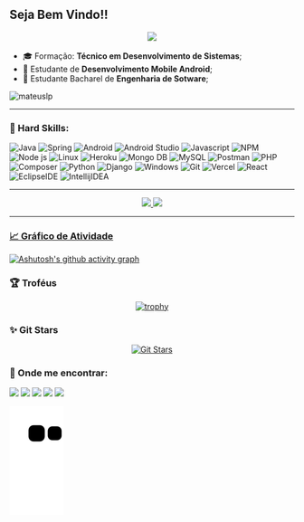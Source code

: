 ## Seja Bem Vindo!!

<div align="center"><img src="https://readme-typing-svg.herokuapp.com?size=30&center=true&vCenter=true&width=500&lines=Olá+%F0%9F%91%8B+;eu+sou+Mateus+Lunkes+Pereira;Estou+atento+as+novidades+%F0%9F%91%80+;e+se+quiser+podemos+nos+ajudar!+%F0%9F%92%AC"></div>

- 🎓 Formação: **Técnico em Desenvolvimento de Sistemas**;
- 📖 Estudante de **Desenvolvimento Mobile Android**;
- 📖 Estudante Bacharel de **Engenharia de Sotware**;

<p align="left"><img src="https://komarev.com/ghpvc/?username=mateuslph" alt="mateuslp" /></p>

---

### 🚀 Hard Skills:

![Java](https://img.shields.io/static/v1?label=%20&message=Java&color=f5dd3a&logoColor=000000&style=for-the-badge&logo=OpenJDK)
![Spring](https://img.shields.io/badge/Spring-6DB33F.svg?style=for-the-badge&logo=Spring&logoColor=white)
![Android](https://img.shields.io/static/v1?label=%20&message=Android&color=3DDC84&logoColor=ffffff&style=for-the-badge&logo=Android)
![Android Studio](https://img.shields.io/badge/Android%20Studio-3DDC84.svg?style=for-the-badge&logo=Android-Studio&logoColor=white)
![Javascript](https://img.shields.io/static/v1?label=%20&message=JavaScript&color=F7DF1E&logoColor=000000&style=for-the-badge&logo=JavaScript)
![NPM](https://img.shields.io/badge/npm-CB3837.svg?style=for-the-badge&logo=npm&logoColor=white)
![Node js](https://img.shields.io/badge/Node.js-339933.svg?style=for-the-badge&logo=nodedotjs&logoColor=white)
![Linux](https://img.shields.io/static/v1?label=%20&message=Linux&color=FCC624&logoColor=000000&style=for-the-badge&logo=Linux)
![Heroku](https://img.shields.io/badge/Heroku-430098?style=for-the-badge&logo=heroku&logoColor=white)
![Mongo DB](https://img.shields.io/badge/MongoDB-4EA94B?style=for-the-badge&logo=mongodb&logoColor=white)
![MySQL](https://img.shields.io/badge/MySQL-4479A1.svg?style=for-the-badge&logo=MySQL&logoColor=white)
![Postman](https://img.shields.io/badge/Postman-FF6C37?style=for-the-badge&logo=Postman&logoColor=white)
![PHP](https://img.shields.io/badge/PHP-777BB4?style=for-the-badge&logo=php&logoColor=white)
![Composer](https://img.shields.io/badge/Composer-885630.svg?style=for-the-badge&logo=Composer&logoColor=white)
![Python](https://img.shields.io/badge/Python-3776AB?style=for-the-badge&logo=python&logoColor=white)
![Django](https://img.shields.io/badge/Django-092E20.svg?style=for-the-badge&logo=Django&logoColor=white)
![Windows](https://img.shields.io/badge/Windows-0078D6?style=for-the-badge&logo=windows&logoColor=white) 
![Git](https://img.shields.io/badge/Git-F05032.svg?style=for-the-badge&logo=Git&logoColor=white) 
![Vercel](https://img.shields.io/badge/Vercel-000000.svg?style=for-the-badge&logo=Vercel&logoColor=white) 
![React](https://img.shields.io/badge/React-61DAFB.svg?style=for-the-badge&logo=React&logoColor=black)
![EclipseIDE](https://img.shields.io/badge/Eclipse%20IDE-2C2255.svg?style=for-the-badge&logo=Eclipse-IDE&logoColor=white)
![IntellijIDEA](https://img.shields.io/badge/IntelliJ%20IDEA-000000.svg?style=for-the-badge&logo=IntelliJ-IDEA&logoColor=white)

---

<div align="center">
  <a href="https://github.com/mateuslph">
  <img height="180em" src="https://github-readme-stats.vercel.app/api?username=mateuslph&show_icons=true&theme=merko&include_all_commits=true&count_private=true"/>
  <img height="180em" src="https://github-readme-stats.vercel.app/api/top-langs/?username=mateuslph&layout=compact&langs_count=7&theme=merko"/>
</div>

---

 ### 📈 Gráfico de Atividade
 
 [![Ashutosh's github activity graph](https://github-readme-activity-graph.vercel.app/graph?username=mateuslph&theme=react-dark)](https://github.com/ashutosh00710/github-readme-activity-graph)
   
 </div>

 ### 🏆 Troféus 

<div align=center>
 
[![trophy](https://github-profile-trophy.vercel.app/?username=mateuslph&theme=onedark)](https://github.com/ryo-ma/github-profile-trophy)
  
</div>

 ### ✨ Git Stars
 
 <div align=center>
 
 [![Git Stars](https://git-stars.com/share/embed/mateuslph.svg)](https://git-stars.com/user/mateuslph)
 
 </div>
  
### 👨 Onde me encontrar:

  <a href="https://www.linkedin.com/in/mateus-lunkes-pereira-dev" target="_blank"><img src="https://img.shields.io/badge/LinkedIn-0077B5?style=for-the-badge&logo=linkedin&logoColor=white"></a>
  <a href="mailto:mlptche@gmail.com" target="_blank"><img src="https://img.shields.io/badge/Gmail-D14836?style=for-the-badge&logo=gmail&logoColor=white"></a>
  <a href="https://www.facebook.com/mateus.lunkespereira" target="_blank"><img src="https://img.shields.io/badge/Facebook-1877F2?style=for-the-badge&logo=facebook&logoColor=white"></a>
  <a href="https://www.instagram.com/lunkespereira" target="_blank"><img src="https://img.shields.io/badge/Instagram-E4405F?style=for-the-badge&logo=instagram&logoColor=white"></a>
  <a href="https://twitter.com/MateusLPRS" target="_blank"><img src="https://img.shields.io/badge/Twitter-1DA1F2?style=for-the-badge&logo=twitter&logoColor=white"></a>
  
  ![Snake animation](https://github.com/mateuslph/mateuslph/blob/output/github-contribution-grid-snake.svg)
